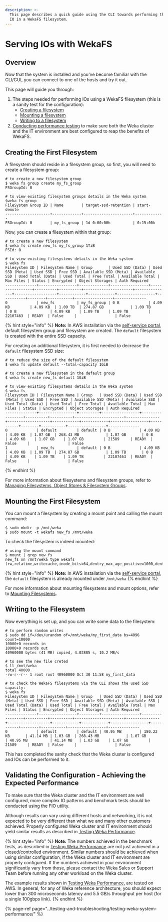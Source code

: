 ```yaml
---
description: >-
  This page describes a quick guide using the CLI towards performing the first
  IO in a WekaFS filesystem.
---
```


# Serving IOs with WekaFS

## Overview

Now that the system is installed and you've become familiar with the CLI/GUI, you can connect to one of the hosts and try it out.

This page will guide you through:

1. The steps needed for performing IOs using a WekaFS filesystem \(this is a sanity test for the configuration\):
   * [Creating a filesystem](performing-the-first-io.md#creating-the-first-filesystem)
   * [Mounting a filesystem](performing-the-first-io.md#mounting-the-first-filesystem)
   * [Writing to a filesystem](performing-the-first-io.md#writing-to-the-filesystem)
2. [Conducting performance testing](performing-the-first-io.md#validating-the-configuration-achieving-the-expected-performance) to make sure both the Weka cluster and the IT environment are best configured to reap the benefits of WekaFS.

## Creating the First Filesystem

A filesystem should reside in a filesystem group, so first, you will need to create a filesystem group:

```text
# to create a new filesystem group
$ weka fs group create my_fs_group
FSGroupId: 0

# to view existing filesystem groups details in the Weka system
$weka fs group
FileSystem Group ID | Name        | target-ssd-retention | start-demote
--------------------+-------------+----------------------+-------------
FSGroupId: 0        | my_fs_group | 1d 0:00:00h          | 0:15:00h
```

Now, you can create a filesystem within that group:

```text
# to create a new filesystem
$ weka fs create new_fs my_fs_group 1TiB
FSId: 0

# to view existing filesystems details in the Weka system
$ weka fs
Filesystem ID | Filesystem Name | Group       | Used SSD (Data) | Used SSD (Meta) | Used SSD | Free SSD | Available SSD (Meta) | Available SSD | Used Total (Data) | Used Total | Free Total | Available Total | Max Files | Status | Encrypted | Object Storages | Auth Required
--------------+-----------------+-------------+-----------------+-----------------+----------+----------+----------------------+---------------+-------------------+------------+------------+-----------------+-----------+--------+-----------+-----------------+--------------
0             | new_fs          | my_fs_group | 0 B             | 4.09 KB         | 4.09 KB  | 1.09 TB  | 274.87 GB            | 1.09 TB       | 0 B               | 4.09 KB    | 1.09 TB    | 1.09 TB         | 22107463  | READY  | False     |                 | False
```

{% hint style="info" %}
**Note:** In AWS installation via the [self-service portal](https://start.weka.io/), default filesystem group and filesystem are created. The `default` filesystem is created with the entire SSD capacity.

For creating an additional filesystem, it is first needed to decrease the `default` filesystem SSD size:

```text
# to reduce the size of the default filesystem
$ weka fs update default --total-capacity 1GiB

# to create a new filesystem in the default group
$ weka fs create new_fs default 1GiB

# to view existing filesystems details in the Weka system
$ weka fs
Filesystem ID | Filesystem Name | Group   | Used SSD (Data) | Used SSD (Meta) | Used SSD | Free SSD | Available SSD (Meta) | Available SSD | Used Total (Data) | Used Total | Free Total | Available Total | Max Files | Status | Encrypted | Object Storages | Auth Required
--------------+-----------------+---------+-----------------+-----------------+----------+----------+----------------------+---------------+-------------------+------------+------------+-----------------+-----------+--------+-----------+-----------------+--------------
0             | default         | default | 0 B             | 4.09 KB         | 4.09 KB  | 1.07 GB  | 268.43 MB            | 1.07 GB       | 0 B               | 4.09 KB    | 1.07 GB    | 1.07 GB         | 21589     | READY  | False     |                 | False
1             | new_fs          | default | 0 B             | 4.09 KB         | 4.09 KB  | 1.09 TB  | 274.87 GB            | 1.09 TB       | 0 B               | 4.09 KB    | 1.09 TB    | 1.09 TB         | 22107463  | READY  | False     |                 | False
```
{% endhint %}

For more information about filesystems and filesystem groups, refer to [Managing Filesystems, Object Stores & Filesystem Groups](../fs/managing-filesystems/).

## Mounting the First Filesystem

You can mount a filesystem by creating a mount point and calling the mount command:

```text
$ sudo mkdir -p /mnt/weka
$ sudo mount -t wekafs new_fs /mnt/weka

```

To check the filesystem is indeed mounted:

```text
# using the mount command
$ mount | grep new_fs
new_fs on /mnt/weka type wekafs (rw,relatime,writecache,inode_bits=64,dentry_max_age_positive=1000,dentry_max_age_negative=0)
```

{% hint style="info" %}
**Note:** In AWS installation via the [self-service portal](https://start.weka.io/), the `default` filesystem is already mounted under `/mnt/weka`
{% endhint %}

For more information about mounting filesystems and mount options, refer to [Mounting Filesystems](../fs/mounting-filesystems.md#overview).

## Writing to the Filesystem

Now everything is set up, and you can write some data to the filesystem:

```text
# to perform random writes
$ sudo dd if=/dev/urandom of=/mnt/weka/my_first_data bs=4096 count=10000
10000+0 records in
10000+0 records out
40960000 bytes (41 MB) copied, 4.02885 s, 10.2 MB/s

# to see the new file creted
$ ll /mnt/weka
total 40000
-rw-r--r-- 1 root root 40960000 Oct 30 11:58 my_first_data

# to check the WekaFS filesystems via the CLI shows the used SSD capacity:
$ weka fs
Filesystem ID | Filesystem Name | Group   | Used SSD (Data) | Used SSD (Meta) | Used SSD | Free SSD | Available SSD (Meta) | Available SSD | Used Total (Data) | Used Total | Free Total | Available Total | Max Files | Status | Encrypted | Object Storages | Auth Required
--------------+-----------------+---------+-----------------+-----------------+----------+----------+----------------------+---------------+-------------------+------------+------------+-----------------+-----------+--------+-----------+-----------------+--------------
0             | default         | default | 40.95 MB        | 180.22 KB       | 41.14 MB | 1.03 GB  | 268.43 MB            | 1.07 GB       | 40.95 MB          | 41.14 MB   | 1.03 GB    | 1.07 GB         | 21589     | READY  | False     |                 | False
```

This has completed the sanity check that the Weka cluster is configured and IOs can be performed to it.

## Validating the Configuration - Achieving the Expected Performance

To make sure that the Weka cluster and the IT environment are well configured, more complex IO patterns and benchmark tests should be conducted using the FIO utility.

Although results can vary using different hosts and networking, it is not expected to be very different than what we and many other customers achieved. Properly configured Weka cluster and IT environment should yield similar results as described in [Testing Weka Performance](../testing-and-troubleshooting/testing-weka-system-performance/).

{% hint style="info" %}
**Note:** The numbers achieved in the benchmark tests, as described in [Testing Weka Performance](../testing-and-troubleshooting/testing-weka-system-performance/) are not just achieved in a closed/controlled environment. Similar numbers should be achieved when using similar configuration, if the Weka cluster and IT environment are properly configured. If the numbers achieved in your environment significantly vary from those, please contact the Weka Sales or Support Team before running any other workload on the Weka cluster.

The example results shown in [Testing Weka Performance](../testing-and-troubleshooting/testing-weka-system-performance/), are tested on AWS. In general, for any of Weka reference architecture, you should expect lower than 300 microseconds latency and 5.5 GB/s throughput per host \(for a single 100gbps link\).
{% endhint %}

{% page-ref page="../testing-and-troubleshooting/testing-weka-system-performance/" %}

